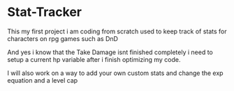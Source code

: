 # Stat-Tracker
This my first project i am coding from scratch used to keep track of stats for characters on rpg games such as DnD

And yes i know that the Take Damage isnt finished completely i need to setup a current hp variable after i finish optimizing my code.

I will also work on a way to add your own custom stats and change the exp equation and a level cap
